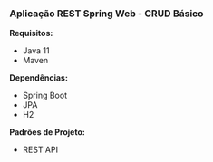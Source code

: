 ### Aplicação REST Spring Web - CRUD Básico

<b>Requisitos:</b>
- Java 11
- Maven

<b>Dependências:</b>
- Spring Boot
- JPA
- H2

<b>Padrões de Projeto:</b>
- REST API